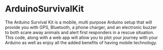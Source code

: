 # ArduinoSurvivalKit

The Arduino Survival Kit is a mobile, multi purpose Arduino setup that will provide you with GPS, Bluetooth, a phone charger, and an electronic buzzer to both scare away animals and alert first responders in a rescue situation. This code, along with a web app will allow you to plot your journey with your Arduino as well as enjoy all the added benefits of having mobile technology. 
